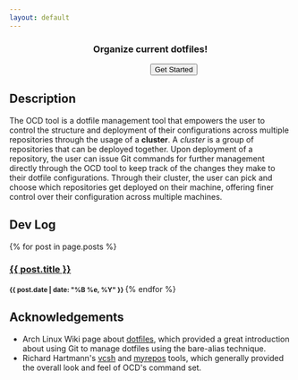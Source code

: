 ```yaml
---
layout: default
---
```


<!--
SPDX-FileCopyrightText: 2025 Jason Pena <jasonpena@awkless.com>
SPDX-License-Identifier: MIT
-->

<h3 align="center">
  Organize current dotfiles!
</h3>

<a style="margin-left: 50%; margin-right: 50%;" href="usage">
  <button>
    Get Started
  </button>
</a>

## Description

The OCD tool is a dotfile management tool that empowers the user to control the
structure and deployment of their configurations across multiple repositories
through the usage of a __cluster__. A _cluster_ is a group of repositories that
can be deployed together. Upon deployment of a repository, the user can issue
Git commands for further management directly through the OCD tool to keep track
of the changes they make to their dotfile configurations. Through their cluster,
the user can pick and choose which repositories get deployed on their machine,
offering finer control over their configuration across multiple machines.

## Dev Log

{% for post in page.posts %}
  <h3><a style="padding: 0px;" href="{{ post.url }}">{{ post.title }}</a></h3>
  <small>
    <strong>
      {{ post.date | date: "%B %e, %Y" }}
    </strong>
  </small>
{% endfor %}

## Acknowledgements

- Arch Linux Wiki page about [dotfiles][archwiki-dotfiles], which provided a
  great introduction about using Git to manage dotfiles using the bare-alias
  technique.
- Richard Hartmann's [vcsh][vcsh-git] and [myrepos][mr-git] tools, which
  generally provided the overall look and feel of OCD's command set.

[archwiki-dotfiles]: https://wiki.archlinux.org/title/Dotfiles
[vcsh-git]: https://github.com/RichiH/vcsh
[mr-git]: https://github.com/RichiH/myrepos

